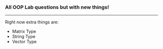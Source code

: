 
### All OOP Lab questions but with new things! 
---  

Right now extra things are:  
* Matrix Type  
* String Type 
* Vector Type